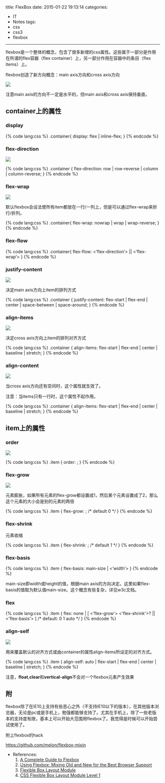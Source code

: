 title: FlexBox
date: 2015-01-22 19:13:14
categories:
- IT
- Notes
tags:
- css
- css3
- flexbox
---
flexbox是一个整体的概念，包含了很多新增的css属性。这些属于一部分是作用在所谓的flex容器（flex container）上，另一部分作用在容器中的条目（flex items）上。

flexbox创造了新方向概念：main axis方向和cross axis方向

![](http://cdn.css-tricks.com/wp-content/uploads/2011/08/flexbox.png)

注意main axis的方向不一定是水平的，但main axis和cross axis保持垂直。

<!--more-->

## container上的属性

### display

{% code lang:css %}
.container{
    display: flex | inline-flex;
}
{% endcode %}

### flex-direction

![](http://cdn.css-tricks.com/wp-content/uploads/2014/05/flex-direction1.svg)

{% code lang:css %}
.container {
    flex-direction: row | row-reverse | column | column-reverse;
}
{% endcode %}

### flex-wrap

![](http://cdn.css-tricks.com/wp-content/uploads/2014/05/flex-wrap.svg)

默认flexbox会设法使所有item都放在一行/一列上，但是可以通过flex-wrap来折行/折列。

{% code lang:css %}
.container{
    flex-wrap: nowrap | wrap | wrap-reverse;
}
{% endcode %}

### flex-flow

{% code lang:css %}
.container{
    flex-flow: <‘flex-direction’> || <‘flex-wrap’>
}
{% endcode %}

### justify-content

![](http://cdn.css-tricks.com/wp-content/uploads/2013/04/justify-content.svg)

决定main axis方向上item的排列方式

{% code lang:css %}
.container {
    justify-content: flex-start | flex-end | center | space-between | space-around;
}
{% endcode %}

### align-items

![](http://cdn.css-tricks.com/wp-content/uploads/2014/05/align-items.svg)

决定cross axis方向上item的排列对齐方式

{% code lang:css %}
.container {
    align-items: flex-start | flex-end | center | baseline | stretch;
}
{% endcode %}

### align-content

![](http://cdn.css-tricks.com/wp-content/uploads/2013/04/align-content.svg)

当cross axis方向还有空间时，这个属性就生效了。

注意：当items只有一行时，这个属性不起作用。

{% code lang:css %}
.container {
    align-items: flex-start | flex-end | center | baseline | stretch;
}
{% endcode %}

## item上的属性

### order

![](http://cdn.css-tricks.com/wp-content/uploads/2013/04/order-2.svg)

{% code lang:css %}
.item {
    order: <integer>;
}
{% endcode %}

### flex-grow

![](http://cdn.css-tricks.com/wp-content/uploads/2014/05/flex-grow.svg)

元素膨胀，如果所有元素的flex-grow都设置成1，然后某个元素设置成了2，那么这个元素的大小会是别的元素的两倍

{% code lang:css %}
.item {
    flex-grow: <number>; /* default 0 */
}
{% endcode %}

### flex-shrink

元素收缩

{% code lang:css %}
.item {
  flex-shrink: <number>; /* default 1 */
}
{% endcode %}

### flex-basis

{% code lang:css %}
.item {
    flex-basis: main-size | <‘width’>
}
{% endcode %}

main-size即width或height的值，根据main axis的方向决定。这里如果flex-basis的值取为默认值main-size。这个概念有些复杂，详见w3c文档。

### flex

{% code lang:css %}
.item {
    flex: none | [ <'flex-grow'> <'flex-shrink'>? || <'flex-basis'> ] /* default: 0 1 auto */
}
{% endcode %}

### align-self

![](http://cdn.css-tricks.com/wp-content/uploads/2014/05/align-self.svg)

用来覆盖默认的对齐方式或由container的属性align-items所设定的对齐方式。

{% code lang:css %}
.item {
    align-self: auto | flex-start | flex-end | center | baseline | stretch;
}
{% endcode %}

注意，**float**,**clear**和**vertical-align**不会对一个flexbox元素产生效果

## 附

flexbox除了在IE10上支持有些恶心之外（不支持IE10以下的版本），在其他版本浏览器，无论是pc或是手机上，勉强都能够支持了。尤其在手机上，除了一些老版本的支持度有限，基本上可以开始大范围用flexbox了。我觉得是时候可以开始尝试使用了。

附上flexbox的hack

https://github.com/melon/flexbox-mixin


- References:
    1. [A Complete Guide to Flexbox](http://css-tricks.com/snippets/css/a-guide-to-flexbox/)
    2. [Using Flexbox: Mixing Old and New for the Best Browser Support](http://css-tricks.com/using-flexbox/)
    3. [Flexible Box Layout Module](http://caniuse.com/#feat=flexbox)
    4. [CSS Flexible Box Layout Module Level 1](http://www.w3.org/TR/css-flexbox-1/)